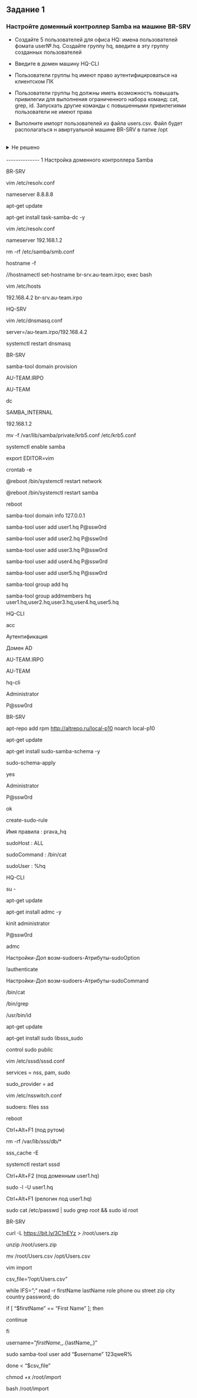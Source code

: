 ## Задание 1

### Настройте доменный контроллер Samba на машине BR-SRV

- Создайте 5 пользователей для офиса HQ: имена пользователей фомата user№.hq. Создайте группу hq, введите в эту группу созданных пользователей

- Введите в домен машину HQ-CLI

- Пользователи группы hq имеют право аутентифицироваться на клиентском ПК

- Пользователи группы hq должны иметь возможность повышать привилегии для выполнения ограниченного набора команд: cat, grep, id. Запускать другие команды с повышенными привилегиями пользователи не имеют права

- Выполните импорт пользователей из файла users.csv. Файл будет располагаться н авиртуальной машине BR-SRV в папке /opt

<br/>

<details>
<summary>Не решено</summary>
<br/>

</details>

<br/>
-------------- 1 Настройка доменного контроллера Samba

BR-SRV

vim /etc/resolv.conf

nameserver 8.8.8.8

apt-get update

apt-get install task-samba-dc -y

vim /etc/resolv.conf

nameserver 192.168.1.2

rm -rf /etc/samba/smb.conf

hostname -f

//hostnamectl set-hostname br-srv.au-team.irpo; exec bash

vim /etc/hosts

192.168.4.2 br-srv.au-team.irpo

HQ-SRV

vim /etc/dnsmasq.conf

server=/au-team.irpo/192.168.4.2

systemctl restart dnsmasq

BR-SRV

samba-tool domain provision

AU-TEAM.IRPO

AU-TEAM

dc

SAMBA_INTERNAL

192.168.1.2

mv -f /var/lib/samba/private/krb5.conf /etc/krb5.conf

systemctl enable samba

export EDITOR=vim

сrontab -e

@reboot /bin/systemctl restart network

@reboot /bin/systemctl restart samba

reboot

samba-tool domain info 127.0.0.1

samba-tool user add user1.hq P@ssw0rd

samba-tool user add user2.hq P@ssw0rd

samba-tool user add user3.hq P@ssw0rd

samba-tool user add user4.hq P@ssw0rd

samba-tool user add user5.hq P@ssw0rd

samba-tool group add hq

samba-tool group addmembers hq user1.hq,user2.hq,user3.hq,user4.hq,user5.hq

HQ-CLI

acc

Аутентификация

Домен AD

AU-TEAM.IRPO

AU-TEAM

hq-cli

Administrator

P@ssw0rd

BR-SRV

apt-repo add rpm http://altrepo.ru/local-p10 noarch local-p10

apt-get update

apt-get install sudo-samba-schema -y

sudo-schema-apply

yes

Administrator

P@ssw0rd

ok

create-sudo-rule

Имя правила : prava_hq

sudoHost : ALL

sudoCommand : /bin/cat

sudoUser : %hq

HQ-CLI

su -

apt-get update

apt-get install admc -y

kinit administrator

P@ssw0rd

admc

Настройки-Доп возм-sudoers-Атрибуты-sudoOption

!authenticate

Настройки-Доп возм-sudoers-Атрибуты-sudoCommand

/bin/cat

/bin/grep

/usr/bin/id

apt-get update

apt-get install sudo libsss_sudo

control sudo public

vim /etc/sssd/sssd.conf

services = nss, pam, sudo

sudo_provider = ad

vim /etc/nsswitch.conf

sudoers: files sss

reboot

Ctrl+Alt+F1 (под рутом)

rm -rf /var/lib/sss/db/*

sss_cache -E

systemctl restart sssd

Ctrl+Alt+F2 (под доменным user1.hq)

sudo -l -U user1.hq

Ctrl+Alt+F1 (релогин под user1.hq)

sudo cat /etc/passwd | sudo grep root && sudo id root

BR-SRV

curl -L https://bit.ly/3C1nEYz > /root/users.zip

unzip /root/users.zip

mv /root/Users.csv /opt/Users.csv

vim import

csv_file=”/opt/Users.csv”

while IFS=”;” read -r firstName lastName role phone ou street zip city country password; do

if [ “$firstName” == “First Name” ]; then

continue

fi

username=”${firstName,,}.${lastName,,}”

sudo samba-tool user add “$username” 123qweR%

done < “$csv_file”

chmod +x /root/import

bash /root/import
